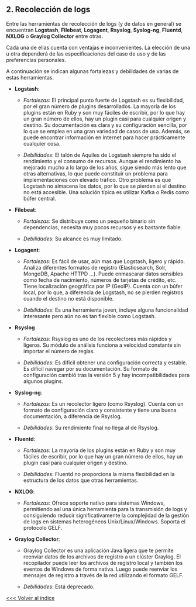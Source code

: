 ## 2. Recolección de logs

Entre las herramientas de recolección de logs (y de datos en general) se encuentran **Logstash**, **Filebeat**, **Logagent**, **Rsyslog**, **Syslog-ng**, **Fluentd**, **NXLOG** o **Graylog Collector** entre otras.

Cada una de ellas cuenta con ventajas e inconvenientes. La elección de una u otra dependerá de las especificaciones del caso de uso y de las preferencias personales.

A continuación se indican algunas fortalezas y debilidades de varias de estas herramientas.

- **Logstash**:

    - _Fortalezas_: El principal punto fuerte de Logstash es su flexibilidad, por el gran número de plugins desarrollados. La mayoría de los plugins están en Ruby y son muy fáciles de escribir, por lo que hay un gran número de ellos, hay un plugin casi para cualquier origen y destino. Su documentación es clara y su configuración sencilla, por lo que se emplea en una gran variedad de casos de uso. Además, se puede encontrar información en Internet para hacer prácticamente cualquier cosa.

    - _Debilidades_: El talón de Aquiles de Logstash siempre ha sido el rendimiento y el consumo de recursos. Aunque el rendimiento ha mejorado mucho a lo largo de los años, sigue siendo más lento que otras alternativas, lo que puede constituir un problema para implementaciones con elevado tráfico. Otro problema es que Logstash no almacena los datos, por lo que se pierden si el destino no está accesible. Una solución típica es utilizar Kafka o Redis como búfer central. 

- **Filebeat**:

    - _Fortalezas_: Se distribuye como un pequeño binario sin dependencias, necesita muy pocos recursos y es bastante fiable.
    
    - _Debilidades_: Su alcance es muy limitado.

- **Logagent**: 
    
    - _Fortalezas_: Es fácil de usar, aún mas que Logstash, ligero y rápido. Analiza diferentes formatos de registro (Elasticsearch, Solr, MongoDB, Apache HTTPD ...). Puede enmascarar datos sensibles como fecha de nacimiento, números de tarjetas de crédito, etc. Tiene localización geográfica por IP (GeoIP). Cuenta con un búfer local, por lo que, a diferencia de Logstash, no se pierden registros cuando el destino no está disponible.
    
    - _Debilidades_: Es una herramienta joven, incluye alguna funcionalidad interesante pero aún no es tan flexible como Logstash.

- **Rsyslog**
    
    - _Fortalezas_: Rsyslog es uno de los recolectores más rápidos y ligeros. Su módulo de análisis funciona a velocidad constante sin importar el número de reglas.
    
    - _Debilidades_: Es difícil obtener una configuración correcta y estable. Es difícil navegar por su documentación. Su formato de configuración cambió tras la versión 5 y hay incompatibilidades para algunos plugins.

- **Syslog-ng**:
    
    - _Fortalezas_: Es un recolector ligero (como Rsyslog). Cuenta con un formato de configuración claro y consistente y tiene una buena documentación, a diferencia de Rsyslog.
    
    - _Debilidades_: Su rendimiento final no llega al de Rsyslog.

- **Fluentd**:
    
    - _Fortalezas_: La mayoría de los plugins están en Ruby y son muy fáciles de escribir, por lo que hay un gran número de ellos, hay un plugin casi para cualquier origen y destino.
    
    - _Debilidades_: Fluentd no proporciona la misma flexibilidad en la estructura de los datos que otras herramientas. 

- **NXLOG**: 
    
    - _Fortalezas_: Ofrece soporte nativo para sistemas Windows, permitiendo así una única herramienta para la transmisión de logs y consiguiendo reducir significativamente la complejidad de la gestión de logs en sistemas heterogéneos Unix/Linux/Windows. Soporta el protocolo GELF.

- **Graylog Collector**: 
    
    - Graylog Collector es una aplicación Java ligera que te permite reenviar datos de los archivos de registro a un clúster Graylog. El recopilador puede leer los archivos de registro local y también los eventos de Windows de forma nativa. Luego puede reenviar los mensajes de registro a través de la red utilizando el formato GELF.
    
    - _Debilidades_: Está deprecado.


[<<< Volver al índice](README.md)
